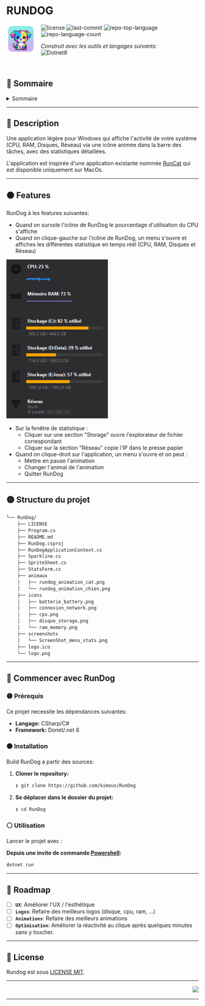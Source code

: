 <div id="top">

<!-- HEADER STYLE: COMPACT -->


# RUNDOG
<em></em>
<img src="https://github.com/kimous/RunDog/blob/main/logo.png?raw=true" width="15%" align="left" style="margin-right: 15px">

<!-- BADGES -->
<img src="https://img.shields.io/github/license/kimous/RunDog?style=plastic&logo=opensourceinitiative&logoColor=white&color=E92063" alt="license">
<img src="https://img.shields.io/github/last-commit/kimous/RunDog?style=plastic&logo=git&logoColor=white&color=E92063" alt="last-commit">
<img src="https://img.shields.io/github/languages/top/kimous/RunDog?style=plastic&color=E92063" alt="repo-top-language">
<img src="https://img.shields.io/github/languages/count/kimous/RunDog?style=plastic&color=E92063" alt="repo-language-count">

<em>Construit avec les outils et langages suivants:</em>  
<img src="https://img.shields.io/badge/-.NET%208.0-blueviolet?logo=dotnet" alt="Dotnet8">

<br clear="left"/>

## 🌈 Sommaire

<details>
<summary>Sommaire</summary>

- [RUNDOG](#rundog)
  - [🌈 Sommaire](#-sommaire)
  - [🔴 Description](#-description)
  - [🟠 Features](#-features)
  - [🟡 Structure du projet](#-structure-du-projet)
  - [🔵 Commencer avec RunDog](#-commencer-avec-rundog)
    - [🟣 Prérequis](#-prérequis)
    - [⚫ Installation](#-installation)
    - [⚪ Utilisation](#-utilisation)
  - [🌟 Roadmap](#-roadmap)
  - [📜 License](#-license)

</details>

---

## 🔴 Description

Une application légère pour Windows qui affiche l'activité de votre système (CPU, RAM, Disques, Réseau) via une icône animée dans la barre des tâches, avec des statistiques détaillées.

L'application est inspirée d'une application existante nommée [RunCat](https://kyome.io/runcat/index.html) qui est disponible uniquement sur MacOs.

---

## 🟠 Features

RunDog à les features suivantes:

- Quand on survole l'icône de RunDog le pourcentage d'utilisation du CPU s'affiche
- Quand on clique-gauche sur l'icône de RunDog, un menu s'ouvre et affiches les différentes statistique en temps réél (CPU, RAM, Disques et Réseau)  
<img src="https://github.com/kimous/RunDog/blob/main/screenshots/ScreenShot_menu_stats.png?raw=true" alt="menu_statistiques">  

- Sur la fenêtre de statistique :
  - Cliquer sur une section "Storage" ouvre l'explorateur de fichier correspondant
  - Cliquer sur la section "Réseau" copie l'IP dans le presse papier
- Quand on clique-droit sur l'application, un menu s'ouvre et on peut :
  - Mettre en pause l'animation
  - Changer l'animal de l'animation
  - Quitter RunDog

---

## 🟡 Structure du projet

```sh
└── RunDog/
    ├── LICENSE
    ├── Program.cs
    ├── README.md
    ├── RunDog.csproj
    ├── RunDogApplicationContext.cs
    ├── Sparkline.cs
    ├── SpriteSheet.cs
    ├── StatsForm.cs
    ├── animaux
    │   ├── rundog_animation_cat.png
    │   └── rundog_animation_chien.png
    ├── icons
    │   ├── batterie_battery.png
    │   ├── connexion_network.png
    │   ├── cpu.png
    │   ├── disque_storage.png
    │   └── ram_memory.png
    ├── screenshots
    │   └── ScreenShot_menu_stats.png
    ├── logo.ico
    └── logo.png
```

---

## 🔵 Commencer avec RunDog

### 🟣 Prérequis

Ce projet necessite les dépendances suivantes:

- **Langage:** CSharp/C#
- **Framework:** Donet/.net 8

### ⚫ Installation

Build RunDog à partir des sources:

1. **Cloner le repository:**

    ```sh
    ❯ git clone https://github.com/kimous/RunDog
    ```

2. **Se déplacer dans le dossier du projet:**

    ```sh
    ❯ cd RunDog
    ```


### ⚪ Utilisation

Lancer le projet avec :

**Depuis une invite de commande [Powershell]():**
```sh
dotnet run
```

---

## 🌟 Roadmap

- [ ] **`UX`**: Améliorer l'UX / l'esthétique
- [ ] **`Logos`**: Refaire des meilleurs logos (disque, cpu, ram, ...)
- [ ] **`Animations`**: Refaire des meilleurs animations
- [ ] **`Optimisation`**: Améliorer la réactivité au clique après quelques minutes sans y toucher.

---



## 📜 License

Rundog est sous [LICENSE MIT](https://github.com/kimous/RunDog/blob/main/LICENSE).

---

<div align="right">

[![][back-to-top]](#top)

</div>


[back-to-top]: https://img.shields.io/badge/-BACK_TO_TOP-151515?style=flat-square

---
